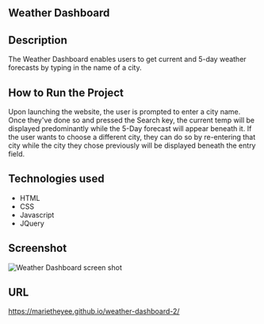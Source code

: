 ## Weather Dashboard

## Description

The Weather Dashboard enables users to get current and 5-day weather forecasts by typing in the name of a city.

## How to Run the Project

Upon launching the website, the user is prompted to enter a city name. Once they've done so and pressed the Search key, the current temp will be displayed predominantly while the 5-Day forecast will appear beneath it. If the user wants to choose a different city, they can do so by re-entering that city while the city they chose previously will be displayed beneath the entry field.

## Technologies used
 
 * HTML
 * CSS
 * Javascript
 * JQuery

## Screenshot

![Weather Dashboard screen shot](https://user-images.githubusercontent.com/93634170/177651936-a6132d0b-fc34-4f56-b2c5-a65f3ee89fe1.jpg)
 
## URL
 
  https://marietheyee.github.io/weather-dashboard-2/
